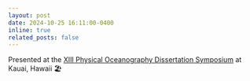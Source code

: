```yaml
---
layout: post
date: 2024-10-25 16:11:00-0400
inline: true
related_posts: false
---
```


Presented at the <a href="https://kauainownews.com/2024/10/22/worlds-next-generation-of-marine-scientists-present-cutting-edge-research-on-kauai/">XIII Physical Oceanography Dissertation Symposium</a> at Kauai, Hawaii :beach_umbrella:
